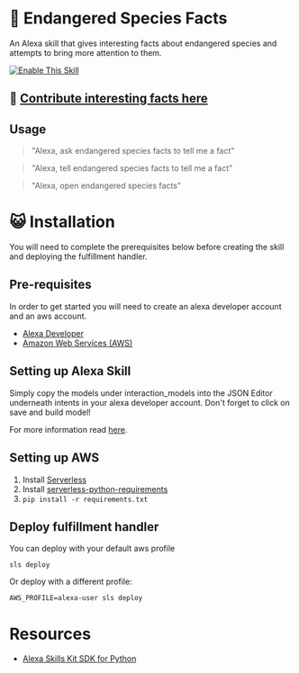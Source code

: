 # :paw_prints: Endangered Species Facts 
An Alexa skill that gives interesting facts about endangered species and attempts to bring more attention to them.

[![Enable This Skill](https://dabuttonfactory.com/button.png?t=Enable+This+Skill&f=Calibri-Bold&ts=24&tc=fff&tshs=1&tshc=000&hp=20&vp=8&c=5&bgt=gradient&bgc=0ff&ebgc=187cd8&shs=1&shc=444&sho=s)](http://bit.ly/ALEXAESF)

## :wave: [Contribute interesting facts here](https://airtable.com/shrWUQJ7pjSDDgip5)

## Usage

> "Alexa, ask endangered species facts to tell me a fact"

> "Alexa, tell endangered species facts to tell me a fact"

> "Alexa, open endangered species facts"

# :smiley_cat: Installation
You will need to complete the prerequisites below before creating the skill and deploying the fulfillment handler.

## Pre-requisites
In order to get started you will need to create an alexa developer account and an aws account.

* [Alexa Developer](https://developer.amazon.com/alexa)
* [Amazon Web Services (AWS)](https://aws.amazon.com/)

## Setting up Alexa Skill

Simply copy the models under interaction_models into the JSON Editor underneath intents in your alexa developer account. Don't forget to click on save and build model!

For more information read [here](https://developer.amazon.com/docs/devconsole/build-your-skill.html#custom-model).

## Setting up AWS
1. Install [Serverless](https://serverless.com/)
2. Install [serverless-python-requirements](https://www.npmjs.com/package/serverless-python-requirements)
3. `pip install -r requirements.txt`


## Deploy fulfillment handler
You can deploy with your default aws profile

`sls deploy`

Or deploy with a different profile:

`AWS_PROFILE=alexa-user sls deploy`

# Resources
* [Alexa Skills Kit SDK for Python](https://alexa-skills-kit-python-sdk.readthedocs.io/en/latest/index.html)